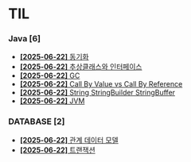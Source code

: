 # TIL
 
### Java [6]
- [**[2025-06-22]**  동기화](https://github.com/A-lass/TIL/blob/main/Java/동기화.md)
- [**[2025-06-22]**  추상클래스와 인터페이스](https://github.com/A-lass/TIL/blob/main/Java/추상클래스와_인터페이스.md)
- [**[2025-06-22]**  GC](https://github.com/A-lass/TIL/blob/main/Java/GC.md)
- [**[2025-06-22]**  Call By Value vs Call By Reference](https://github.com/A-lass/TIL/blob/main/Java/Call_By_Value_vs_Call_By_Reference.md)
- [**[2025-06-22]**  String StringBuilder StringBuffer](https://github.com/A-lass/TIL/blob/main/Java/String_StringBuilder_StringBuffer.md)
- [**[2025-06-22]**  JVM](https://github.com/A-lass/TIL/blob/main/Java/JVM.md)
### DATABASE [2]
- [**[2025-06-22]**  관계 데이터 모델](https://github.com/A-lass/TIL/blob/main/DATABASE/관계_데이터_모델.md)
- [**[2025-06-22]**  트랜잭션](https://github.com/A-lass/TIL/blob/main/DATABASE/트랜잭션.md)
